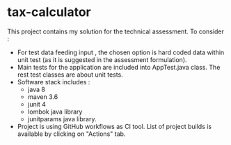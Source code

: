 # tax-calculator

This project contains my solution for the technical assessment. 
To consider :
  - For test data feeding input , the chosen option is hard coded data within unit test (as it is suggested in the assessment formulation).
  - Main tests for the application are included into AppTest.java class. The rest test classes are about unit tests.
  - Software stack includes : 
    - java 8 
    - maven 3.6
    - junit 4
    - lombok java library
    - junitparams java library.
  - Project is using GitHub workflows as CI tool. List of project builds is available by clicking on "Actions" tab.
  
   

